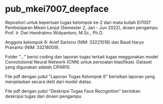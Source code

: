 # pub_mkei7007_deepface
Repositori untuk keperluan tugas kelompok ke-2 dari mata kuliah EI7007 Pembelajaran Mesin Lanjut (Semester 2, Jan - Jun 2022), dosen pengampu Prof. Ir. Dwi Hendratmo Widyantoro, M.Sc., Ph.D.

Anggota kelompok 6: Arief Sartono (NIM: 33221018) dan Baud Haryo Prananto (NIM: 33218009).

Folder "..." berisi coding dan laporan tugas terkait tugas meggunakan model Convolutional Neural Network (CNN) untuk persoalan klasifikasi. Dataset yang digunakan adalah CIFAR10.

File pdf dengan judul "Laporan Tugas Kelompok 6" berisikan laporan yang menjelaskan secara detil dari model diatas.

File pdf dengan judul "Deskripsi Tugas Face Recognition" berisikan deskripsi tugas dari dosen pengampu.
